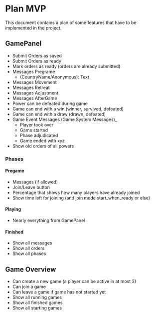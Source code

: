 # Plan MVP

This document contains a plan of some features that have to be implemented in the project.

## GamePanel

- Submit Orders as saved
- Submit Orders as ready
- Mark orders as ready (orders are already submitted)
- Messages Pregrame
  - (CountryName/Anonymous): Text
- Messages Movement
- Messages Retreat
- Messages Adjustment
- Messages AfterGame
- Power can be defeated during game
- Game can end with a win (winner, survived, defeated)
- Game can end with a draw (drawn, defeated)
- Game Event Messages (Game System Messages)_
  - Player took over
  - Game started
  - Phase adjudicated
  - Game ended with xyz
- Show old orders of all powers

### Phases

#### Pregame

- Messages (if allowed)
- Join/Leave button
- Percentage that shows how many players have already joined
- Show time left for joining (and join mode start_when_ready or else)

#### Playing

- Nearly everything from GamePanel

#### Finished

- Show all messages
- Show all orders
- Show all phases

## Game Overview

- Can create a new game (a player can be active in at most 3)
- Can join a game
- Can leave a game if game has not started yet
- Show all running games
- Show all finished games
- Show all starting games
